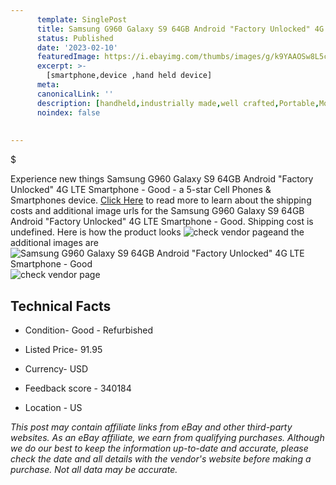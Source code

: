 ```yaml
---
      template: SinglePost
      title: Samsung G960 Galaxy S9 64GB Android "Factory Unlocked" 4G LTE Smartphone - Good
      status: Published
      date: '2023-02-10'
      featuredImage: https://i.ebayimg.com/thumbs/images/g/k9YAAOSw8L5cJn4b/s-l225.jpg
      excerpt: >-
        [smartphone,device ,hand held device]
      meta:
      canonicalLink: ''
      description: [handheld,industrially made,well crafted,Portable,Mobile,Compact,Convenient,Lightweight,Maneuverable,Man-portable,Miniature,Carriable,Hand-held,Light,Holdable,Transportable,Mobile device,Pocket-sized,On-the-go,Wireless,Cordless,Compact size,Convenient size, smartphone,device ,hand held device]
      noindex: false
        
        
---
```

$

Experience new things Samsung G960 Galaxy S9 64GB Android "Factory Unlocked" 4G LTE Smartphone - Good - a 5-star Cell Phones & Smartphones device. [Click Here](https://www.ebay.com/itm/382942879927?hash=item59292ca0b7%3Ag%3Ak9YAAOSw8L5cJn4b&mkevt=1&mkcid=1&mkrid=711-53200-19255-0&campid=%253CePNCampaignId%253E&customid=%253CreferenceId%253E&toolid=10049) to read more to learn about the shipping costs and additional image urls for the Samsung G960 Galaxy S9 64GB Android "Factory Unlocked" 4G LTE Smartphone - Good. Shipping cost is undefined. Here is how the product looks ![check vendor page](https://i.ebayimg.com/thumbs/images/g/k9YAAOSw8L5cJn4b/s-l225.jpg)and the additional images are![Samsung G960 Galaxy S9 64GB Android "Factory Unlocked" 4G LTE Smartphone - Good](https://i.ebayimg.com/images/g/k9YAAOSw8L5cJn4b/s-l960.jpg)![check vendor page]()



 ## Technical Facts 



     
      

 - Condition- Good - Refurbished 


      

 - Listed Price- 91.95 


      

 - Currency- USD 


      

 - Feedback score - 340184 


      

 - Location - US 


      
      

 *_This post may contain affiliate links from eBay and other third-party websites. As an eBay affiliate, we earn from qualifying purchases. Although we do our best to keep the information up-to-date and accurate, please check the date and all details with the vendor's website before making a purchase. Not all data may be accurate._*






